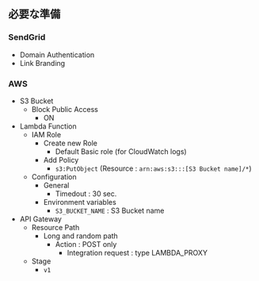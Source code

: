 ## 必要な準備

### SendGrid

- Domain Authentication
- Link Branding

### AWS

- S3 Bucket
  - Block Public Access
    - ON
- Lambda Function
  - IAM Role
    - Create new Role
      - Default Basic role (for CloudWatch logs)
    - Add Policy
      - `s3:PutObject` (Resource : `arn:aws:s3:::[S3 Bucket name]/*`)
  - Configuration
    - General
      - Timedout : 30 sec.
    - Environment variables
      - `S3_BUCKET_NAME` : S3 Bucket name
- API Gateway
  - Resource Path
    - Long and random path
      - Action : POST only
        - Integration request : type LAMBDA_PROXY
  - Stage
    - `v1`
